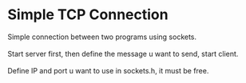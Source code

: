 # Simple TCP Connection

Simple connection between two programs using sockets.</br></br>
Start server first, then define the message u want to send, start client.</br></br>
Define IP and port u want to use in sockets.h, it must be free.
